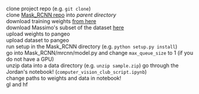 clone project repo (e.g. `git clone`)  
clone [Mask_RCNN repo](https://github.com/matterport/Mask_RCNN) into _parent directory_  
download training weights [from here](https://github.com/matterport/Mask_RCNN/releases/download/v2.0/mask_rcnn_coco.h5)  
download Massimo's subset of the dataset [here](https://drive.google.com/file/d/1q_FanEMUwS2qT6w9i0sUR_FyYhh4P8IB/view?usp=sharing)  
upload weights to pangeo  
upload dataset to pangeo  
run setup in the Mask_RCNN directory (e.g. `python setup.py install`)   
go into Mask_RCNN/mrcnn/model.py and change `max_queue_size` to 1 (if you do not have a GPU)    
unzip data into a data directory  (e.g. `unzip sample.zip`) 
go through the Jordan's notebook!  (`computer_vision_club_script.ipynb`)  
change paths to weights and data in notebook!  
gl and hf  
